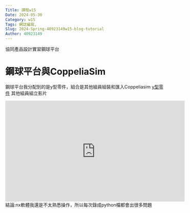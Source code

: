 ```yaml
---
Title: 課程w15
Date: 2024-05-30
Category: w15
Tags: 網誌編寫, 
Slug: 2024-Spring-40923149w15-blog-tutorial
Author: 40923149
---
```


協同產品設計實習鋼球平台

<!-- PELICAN_END_SUMMARY -->
# 鋼球平台與CoppeliaSim
鋼球平台我分配到的是y型零件，組合是其他組員組裝和匯入Coppeliasim
[y型零件](https://nfuedu-my.sharepoint.com/personal/40971219_nfu_edu_tw/_layouts/15/onedrive.aspx?id=%2Fpersonal%2F40971219%5Fnfu%5Fedu%5Ftw%2FDocuments%2FNXopen%2F40923149%2Dy%5Flink%2Epy&parent=%2Fpersonal%2F40971219%5Fnfu%5Fedu%5Ftw%2FDocuments%2FNXopen&ga=1)
其他組員組立影片
<iframe width="560" height="315" src="https://www.youtube.com/embed/eUgukB0efDI?si=BM4FVDkK5hQtCuhC" title="YouTube video player" frameborder="0" allow="accelerometer; autoplay; clipboard-write; encrypted-media; gyroscope; picture-in-picture; web-share" referrerpolicy="strict-origin-when-cross-origin" allowfullscreen></iframe>
結論:nx軟體我還是不太熟悉操作，所以每次錄成python檔都會出很多問題
